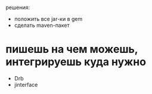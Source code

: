 
  решения:

   * положить все jar-ки в gem
   * сделать maven-пакет

# пишешь на чем можешь, интегрируешь куда нужно

  * Drb
  * jinterface
